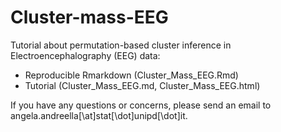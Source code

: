 # Cluster-mass-EEG

Tutorial about permutation-based cluster inference in Electroencephalography (EEG) data: 

 - Reproducible Rmarkdown (Cluster_Mass_EEG.Rmd)
 - Tutorial (Cluster_Mass_EEG.md, Cluster_Mass_EEG.html)

If you have any questions or concerns, please send an email to angela.andreella[\at]stat[\dot]unipd[\dot]it.

